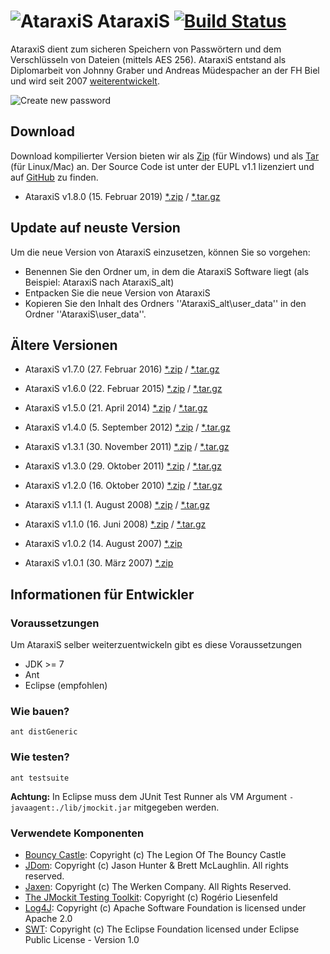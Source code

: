 # ![AtaraxiS](http://jgraber.ch/AtaraxiS/wiki/Info_Ataraxis.png) AtaraxiS [![Build Status](https://travis-ci.org/jgraber/ataraxis.svg?branch=master)](https://travis-ci.org/jgraber/ataraxis)

AtaraxiS dient zum sicheren Speichern von Passwörtern und dem Verschlüsseln von Dateien (mittels AES 256).
AtaraxiS entstand als Diplomarbeit von Johnny Graber und Andreas Müdespacher an der 
FH Biel und wird seit 2007 [weiterentwickelt](https://github.com/jgraber/ataraxis/blob/master/changelog.md). 

![Create new password](http://jgraber.ch/AtaraxiS/wiki/Ataraxis_PasswortErzeugen.png)

## Download
Download kompilierter Version bieten wir als [Zip](http://jgraber.ch/AtaraxiS/AtaraxiS_180.zip) (für Windows) 
und als [Tar](http://jgraber.ch/AtaraxiS/AtaraxiS_180.tar.gz) (für Linux/Mac) an. Der Source Code 
ist unter der EUPL v1.1 lizenziert und auf [GitHub](https://github.com/jgraber/ataraxis) zu finden.

* AtaraxiS v1.8.0 (15. Februar 2019) [*.zip](http://jgraber.ch/AtaraxiS/AtaraxiS_180.zip) / [*.tar.gz](http://jgraber.ch/AtaraxiS/AtaraxiS_180.tar.gz)

## Update auf neuste Version
Um die neue Version von AtaraxiS einzusetzen, können Sie so vorgehen:
 * Benennen Sie den Ordner um, in dem die AtaraxiS Software liegt (als Beispiel: AtaraxiS nach AtaraxiS_alt)
 * Entpacken Sie die neue Version von AtaraxiS
 * Kopieren Sie den Inhalt des Ordners ''AtaraxiS_alt\user_data\'' in den Ordner ''AtaraxiS\user_data\''.



## Ältere Versionen
* AtaraxiS v1.7.0 (27. Februar 2016) [*.zip](http://jgraber.ch/AtaraxiS/AtaraxiS_170.zip) / [*.tar.gz](http://jgraber.ch/AtaraxiS/AtaraxiS_170.tar.gz)

* AtaraxiS v1.6.0 (22. Februar 2015) [*.zip](http://jgraber.ch/AtaraxiS/AtaraxiS_160.zip) / [*.tar.gz](http://jgraber.ch/AtaraxiS/AtaraxiS_160.tar.gz)

* AtaraxiS v1.5.0 (21. April 2014) [*.zip](http://jgraber.ch/AtaraxiS/AtaraxiS_150.zip) / [*.tar.gz](http://jgraber.ch/AtaraxiS/AtaraxiS_150.tar.gz)

* AtaraxiS v1.4.0 (5. September 2012) [*.zip](http://jgraber.ch/AtaraxiS/AtaraxiS_140.zip) / [*.tar.gz](http://jgraber.ch/AtaraxiS/AtaraxiS_140.tar.gz)

* AtaraxiS v1.3.1 (30. November 2011) [*.zip](http://jgraber.ch/AtaraxiS/AtaraxiS_131.zip) / [*.tar.gz](http://jgraber.ch/AtaraxiS/AtaraxiS_131.tar.gz)

* AtaraxiS v1.3.0 (29. Oktober 2011)  [*.zip](http://jgraber.ch/AtaraxiS/AtaraxiS_130.zip) / [*.tar.gz](http://jgraber.ch/AtaraxiS/AtaraxiS_130.tar.gz)

* AtaraxiS v1.2.0 (16. Oktober 2010) [*.zip](http://jgraber.ch/AtaraxiS/AtaraxiS_120.zip) / [*.tar.gz](http://jgraber.ch/AtaraxiS/AtaraxiS_120.tar.gz) 

* AtaraxiS v1.1.1 (1. August 2008) [*.zip](http://jgraber.ch/AtaraxiS/AtaraxiS_111.zip) / [*.tar.gz](http://jgraber.ch/AtaraxiS/AtaraxiS_111.tar.gz) 

* AtaraxiS v1.1.0 (16. Juni 2008) [*.zip](http://jgraber.ch/AtaraxiS/AtaraxiS_110.zip) / [*.tar.gz](http://jgraber.ch/AtaraxiS/AtaraxiS_110.tar.gz) 

* AtaraxiS v1.0.2 (14. August 2007) [*.zip](http://jgraber.ch/AtaraxiS/AtaraxiS_102.zip)

* AtaraxiS v1.0.1 (30. März 2007) [*.zip](http://projects.hti.bfh.ch/ataraxis/AtaraxiS_101.zip)


## Informationen für Entwickler

### Voraussetzungen
Um AtaraxiS selber weiterzuentwickeln gibt es diese Voraussetzungen
* JDK >= 7
* Ant
* Eclipse (empfohlen)


### Wie bauen?
`ant distGeneric`

### Wie testen?
`ant testsuite`

**Achtung:** In Eclipse muss dem JUnit Test Runner als VM Argument `-javaagent:./lib/jmockit.jar` mitgegeben werden.

### Verwendete Komponenten
* [Bouncy Castle](http://www.bouncycastle.org/): Copyright (c) The Legion Of The Bouncy Castle
* [JDom](http://www.jdom.org/): Copyright (c) Jason Hunter & Brett McLaughlin. All rights reserved.
* [Jaxen](http://www.cafeconleche.org/jaxen/): Copyright (c) The Werken Company. All Rights Reserved.
* [The JMockit Testing Toolkit](http://jmockit.github.io/): Copyright (c) Rogério Liesenfeld
* [Log4J](http://logging.apache.org/log4j/): Copyright (c) Apache Software Foundation is licensed under Apache 2.0
* [SWT](http://eclipse.org/swt/): Copyright (c) The Eclipse Foundation licensed under Eclipse Public License - Version 1.0

